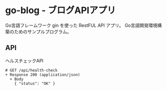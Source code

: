 # go-blog - ブログAPIアプリ

Go言語フレームワーク gin を使った RestFUL API アプリ。
Go言語開発環境構築のためのサンプルプログラム。

## API

ヘルスチェックAPI
~~~
# GET /api/health-check
+ Response 200 (application/json)
  + Body
    { "status": "OK" }
~~~
